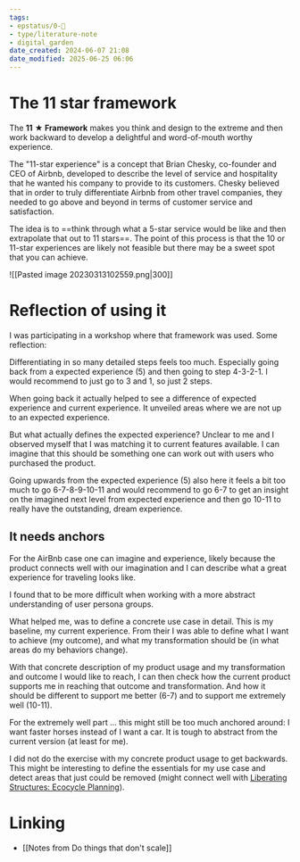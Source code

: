 ```yaml
---
tags: 
- epstatus/0-🌰
- type/literature-note
- digital_garden
date_created: 2024-06-07 21:08
date_modified: 2025-06-25 06:06
---
```

# The 11 star framework

The **11** **★ Framework** makes you think and design to the extreme and then work backward to develop a delightful and word-of-mouth worthy experience.

The "11-star experience" is a concept that Brian Chesky, co-founder and CEO of Airbnb, developed to describe the level of service and hospitality that he wanted his company to provide to its customers. Chesky believed that in order to truly differentiate Airbnb from other travel companies, they needed to go above and beyond in terms of customer service and satisfaction.

The idea is to ==think through what a 5-star service would be like and then extrapolate that out to 11 stars==. The point of this process is that the 10 or 11-star experiences are likely not feasible but there may be a sweet spot that you can achieve.

![[Pasted image 20230313102559.png|300]]

# Reflection of using it

I was participating in a workshop where that framework was used. Some reflection:

Differentiating in so many detailed steps feels too much. Especially going back from a expected experience (5) and then going to step 4-3-2-1. 
I would recommend to just go to 3 and 1, so just 2 steps.

When going back it actually helped to see a difference of expected experience and current experience. It unveiled areas where we are not up to an expected experience. 

But what actually defines the expected experience? Unclear to me and I observed myself that I was matching it to current features available. I can imagine that this should be something one can work out with users who purchased the product.

Going upwards from the expected experience (5) also here it feels a bit too much to go 6-7-8-9-10-11 and would recommend to go 6-7 to get an insight on the imagined next level from expected experience and then go 10-11 to really have the outstanding, dream experience. 

## It needs anchors

For the AirBnb case one can imagine and experience, likely because the product connects well with our imagination and I can describe what a great experience for traveling looks like. 

I found that to be more difficult when working with a more abstract understanding of user persona groups. 

What helped me, was to define a concrete use case in detail. This is my baseline, my current experience. From their I was able to define what I want to achieve (my outcome), and what my transformation should be (in what areas do my behaviors change). 

With that concrete description of my product usage and my transformation and outcome I would like to reach, I can then check how the current product supports me in reaching that outcome and transformation. 
And how it should be different to support me better (6-7) and to support me extremely well (10-11). 

For the extremely well part ... this might still be too much anchored around: I want faster horses instead of I want a car. It is tough to abstract from the current version (at least for me).

I did not do the exercise with my concrete product usage to get backwards. This might be interesting to define the essentials for my use case and detect areas that just could be removed (might connect well with [Liberating Structures: Ecocycle Planning](https://www.liberatingstructures.com/31-ecocycle-planning/)).

# Linking

+ [[Notes from Do things that don't scale]]

